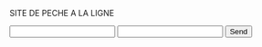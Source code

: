 <a>SITE DE PECHE A LA LIGNE</a>
<form action="https://formspree.io/f/mdopvykb" method="POST">
  <input type="email" name="name">
  <input type="text" name="_replyto">
  <input type="submit" value="Send">
</form>
